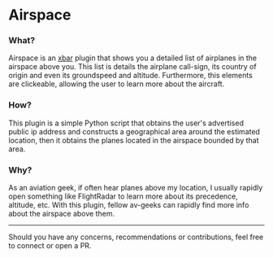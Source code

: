 # Airspace

### What?
Airspace is an [xbar](https://github.com/matryer/xbar) plugin that shows you a detailed list of airplanes in the airspace above
you. This list is details the airplane call-sign, its country of origin and even its groundspeed and altitude. 
Furthermore, this elements are clickeable, allowing the user to learn more about the aircraft. 

### How?
This plugin is a simple Python script that obtains the user's advertised public ip address and constructs a geographical
area around the estimated location, then it obtains the planes located in the airspace bounded by that area.

### Why? 
As an aviation geek, if often hear planes above my location, I usually rapidly open something like FlightRadar
to learn more about its precedence, altitude, etc. With this plugin, fellow av-geeks can rapidly find more info about
the airspace above them. 


___
Should you have any concerns, recommendations or contributions, feel free to connect or open a PR.
